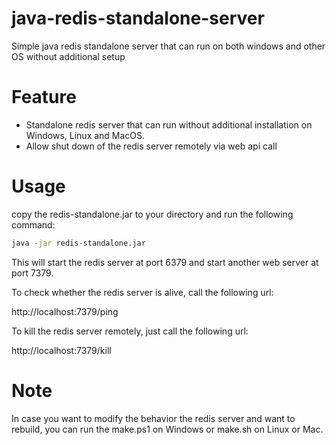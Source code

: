 # java-redis-standalone-server

Simple java redis standalone server that can run on both windows and other OS without additional setup

# Feature

* Standalone redis server that can run without additional installation on Windows, Linux and MacOS.
* Allow shut down of the redis server remotely via web api call

# Usage
copy the redis-standalone.jar to your directory and run the following command:

```bash
java -jar redis-standalone.jar
```

This will start the redis server at port 6379 and start another web server at port 7379.

To check whether the redis server is alive, call the following url:

http://localhost:7379/ping

To kill the redis server remotely, just call the following url:

http://localhost:7379/kill

# Note
In case you want to modify the behavior the redis server and want to rebuild, you can run the make.ps1 on Windows
or make.sh on Linux or Mac.



